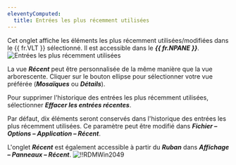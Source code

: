 ```yaml
---
eleventyComputed:
  title: Entrées les plus récemment utilisées
---
```

Cet onglet affiche les éléments les plus récemment utilisées/modifiées dans le {{ fr.VLT }} sélectionné. Il est accessible dans le ***{{ fr.NPANE }}***.
![Entrées les plus récemment utilisées](https://cdnweb.devolutions.net/docs/fr/rdm/windows/clip11219.png)

La vue ***Récent*** peut être personnalisée de la même manière que la vue arborescente. Cliquer sur le bouton ellipse pour sélectionner votre vue préférée (***Mosaïques*** ou ***Détails***).

Pour supprimer l'historique des entrées les plus récemment utilisées, sélectionner ***Effacer les entrées récentes***.

Par défaut, dix éléments seront conservés dans l'historique des entrées les plus récemment utilisées. Ce paramètre peut être modifié dans ***Fichier – Options – Application – Récent***.

L'onglet ***Récent*** est également accessible à partir du ***Ruban*** dans ***Affichage – Panneaux – Récent***.
![!!RDMWin2049](https://cdnweb.devolutions.net/docs/fr/rdm/windows/RDMWin2049.png)
